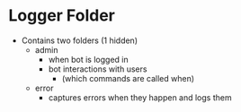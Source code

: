 # Logger Folder

- Contains two folders (1 hidden)
  - admin
    - when bot is logged in
    - bot interactions with users
      - (which commands are called when)
  - error
    - captures errors when they happen and logs them
